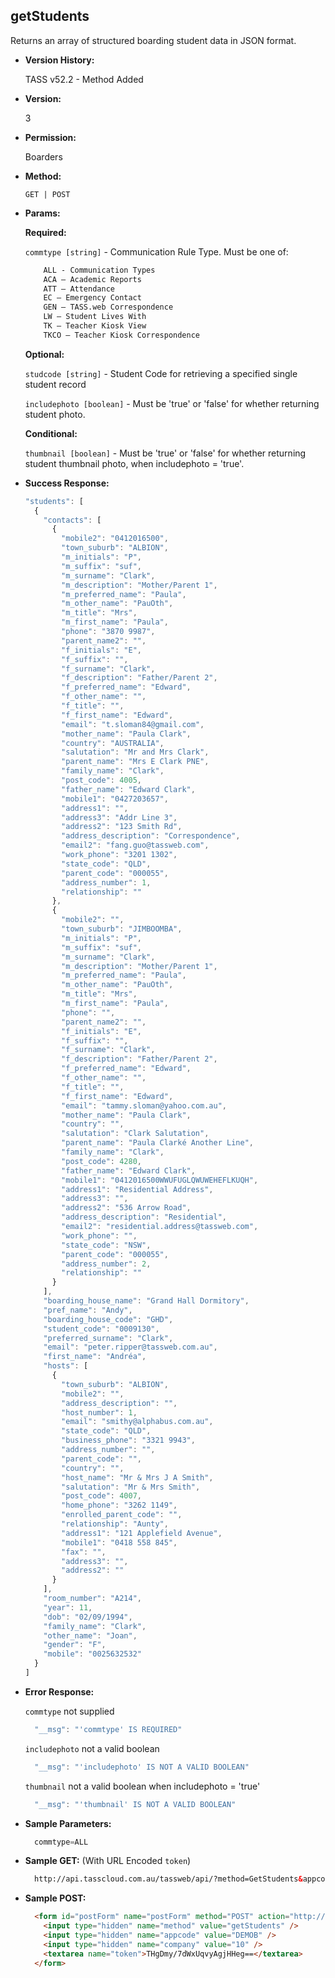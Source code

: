 **getStudents**
----
  Returns an array of structured boarding student data in JSON format.
  
* **Version History:**

  TASS v52.2 - Method Added

* **Version:**

  3

* **Permission:**

  Boarders

* **Method:**

  `GET | POST`
  
*  **Params:**

   **Required:**
 
   `commtype [string]` - Communication Rule Type. Must be one of:
    ```HTML
        ALL - Communication Types
        ACA – Academic Reports
        ATT – Attendance
        EC – Emergency Contact
        GEN – TASS.web Correspondence
        LW – Student Lives With
        TK – Teacher Kiosk View
        TKCO – Teacher Kiosk Correspondence
    ```                       

   **Optional:**

   `studcode [string]` - Student Code for retrieving a specified single student record

   `includephoto [boolean]` - Must be 'true' or 'false' for whether returning student photo.

   **Conditional:**

   `thumbnail [boolean]` - Must be 'true' or 'false' for whether returning student thumbnail photo, when includephoto = 'true'.

* **Success Response:**

    ```javascript
    "students": [
      {
        "contacts": [
          {
            "mobile2": "0412016500",
            "town_suburb": "ALBION",
            "m_initials": "P",
            "m_suffix": "suf",
            "m_surname": "Clark",
            "m_description": "Mother/Parent 1",
            "m_preferred_name": "Paula",
            "m_other_name": "PauOth",
            "m_title": "Mrs",
            "m_first_name": "Paula",
            "phone": "3870 9987",
            "parent_name2": "",
            "f_initials": "E",
            "f_suffix": "",
            "f_surname": "Clark",
            "f_description": "Father/Parent 2",
            "f_preferred_name": "Edward",
            "f_other_name": "",
            "f_title": "",
            "f_first_name": "Edward",
            "email": "t.sloman84@gmail.com",
            "mother_name": "Paula Clark",
            "country": "AUSTRALIA",
            "salutation": "Mr and Mrs Clark",
            "parent_name": "Mrs E Clark PNE",
            "family_name": "Clark",
            "post_code": 4005,
            "father_name": "Edward Clark",
            "mobile1": "0427203657",
            "address1": "",
            "address3": "Addr Line 3",
            "address2": "123 Smith Rd",
            "address_description": "Correspondence",
            "email2": "fang.guo@tassweb.com",
            "work_phone": "3201 1302",
            "state_code": "QLD",
            "parent_code": "000055",
            "address_number": 1,
            "relationship": ""
          },
          {
            "mobile2": "",
            "town_suburb": "JIMBOOMBA",
            "m_initials": "P",
            "m_suffix": "suf",
            "m_surname": "Clark",
            "m_description": "Mother/Parent 1",
            "m_preferred_name": "Paula",
            "m_other_name": "PauOth",
            "m_title": "Mrs",
            "m_first_name": "Paula",
            "phone": "",
            "parent_name2": "",
            "f_initials": "E",
            "f_suffix": "",
            "f_surname": "Clark",
            "f_description": "Father/Parent 2",
            "f_preferred_name": "Edward",
            "f_other_name": "",
            "f_title": "",
            "f_first_name": "Edward",
            "email": "tammy.sloman@yahoo.com.au",
            "mother_name": "Paula Clark",
            "country": "",
            "salutation": "Clark Salutation",
            "parent_name": "Paula Clarké Another Line",
            "family_name": "Clark",
            "post_code": 4280,
            "father_name": "Edward Clark",
            "mobile1": "0412016500WWUFUGLQWUWEHEFLKUQH",
            "address1": "Residential Address",
            "address3": "",
            "address2": "536 Arrow Road",
            "address_description": "Residential",
            "email2": "residential.address@tassweb.com",
            "work_phone": "",
            "state_code": "NSW",
            "parent_code": "000055",
            "address_number": 2,
            "relationship": ""
          }
        ],
        "boarding_house_name": "Grand Hall Dormitory",
        "pref_name": "Andy",
        "boarding_house_code": "GHD",
        "student_code": "0009130",
        "preferred_surname": "Clark",
        "email": "peter.ripper@tassweb.com.au",
        "first_name": "Andréa",
        "hosts": [
          {
            "town_suburb": "ALBION",
            "mobile2": "",
            "address_description": "",
            "host_number": 1,
            "email": "smithy@alphabus.com.au",
            "state_code": "QLD",
            "business_phone": "3321 9943",
            "address_number": "",
            "parent_code": "",
            "country": "",
            "host_name": "Mr & Mrs J A Smith",
            "salutation": "Mr & Mrs Smith",
            "post_code": 4007,
            "home_phone": "3262 1149",
            "enrolled_parent_code": "",
            "relationship": "Aunty",
            "address1": "121 Applefield Avenue",
            "mobile1": "0418 558 845",
            "fax": "",
            "address3": "",
            "address2": ""
          }
        ],
        "room_number": "A214",
        "year": 11,
        "dob": "02/09/1994",
        "family_name": "Clark",
        "other_name": "Joan",
        "gender": "F",
        "mobile": "0025632532"
      }
    ]
    ```
 
* **Error Response:**

    `commtype` not supplied
    ```javascript
      "__msg": "'commtype' IS REQUIRED"
    ```

    `includephoto` not a valid boolean
    ```javascript
      "__msg": "'includephoto' IS NOT A VALID BOOLEAN"
    ```

    `thumbnail` not a valid boolean when includephoto = 'true'
    ```javascript
      "__msg": "'thumbnail' IS NOT A VALID BOOLEAN"
    ```
    
* **Sample Parameters:**

  ```javascript
    commtype=ALL
  ```

* **Sample GET:** (With URL Encoded `token`)

  ```HTML
    http://api.tasscloud.com.au/tassweb/api/?method=GetStudents&appcode=DEMOB&company=10&token=THgDmy%2F7dWxUqvyAgjHHeg%3D%3D
  ```
  
* **Sample POST:**

  ```HTML
    <form id="postForm" name="postForm" method="POST" action="http://api.tasscloud.com.au/tassweb/api/">
      <input type="hidden" name="method" value="getStudents" />
      <input type="hidden" name="appcode" value="DEMOB" />
      <input type="hidden" name="company" value="10" />
      <textarea name="token">THgDmy/7dWxUqvyAgjHHeg==</textarea>
    </form>
  ```
